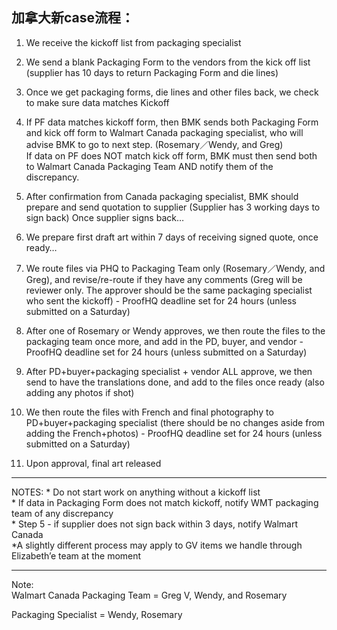 ## 加拿大新case流程：

1. We receive the kickoff list from packaging specialist<br>

2. We send a blank Packaging Form to the vendors from the kick off list (supplier has 10 days to return Packaging Form and die lines)<br>

3. Once we get packaging forms, die lines and other files back, we check to make sure data matches Kickoff<br>

4. If PF data matches kickoff form, then BMK sends both Packaging Form and kick off form to Walmart Canada packaging specialist, who will advise BMK to go to next step. (Rosemary／Wendy, and Greg)<br>
If data on PF does NOT match kick off form, BMK must then send both to Walmart Canada Packaging Team AND notify them of the discrepancy.<br>

5. After confirmation from Canada packaging specialist, BMK should prepare and send quotation to supplier (Supplier has 3 working days to sign back) Once supplier signs back…<br>

6. We prepare first draft art within 7 days of receiving signed quote, once ready…<br>

7. We route files via PHQ to Packaging Team only (Rosemary／Wendy, and Greg), and revise/re-route if they have any comments (Greg will be reviewer only. The approver should be the same packaging specialist who sent the kickoff) - ProofHQ deadline set for 24 hours (unless submitted on a Saturday)<br>

8. After one of Rosemary or Wendy approves, we then route the files to the packaging team once more, and add in the PD, buyer, and vendor  - ProofHQ deadline set for 24 hours (unless submitted on a Saturday)<br>

9. After PD+buyer+packaging specialist + vendor ALL approve, we then send to have the translations done, and add to the files once ready (also adding any photos if shot) <br>

10. We then route the files with French and final photography to PD+buyer+packaging specialist (there should be no changes aside from adding the French+photos) - ProofHQ deadline set for 24 hours (unless submitted on a Saturday)<br>

11. Upon approval, final art released<br>

<hr>
NOTES:
* Do not start work on anything without a kickoff list<br>
* If data in Packaging Form does not match kickoff, notify WMT packaging team of any discrepancy<br>
* Step 5 - if supplier does not sign back within 3 days, notify Walmart Canada<br>
*A slightly different process may apply to GV items we handle through Elizabeth’e team at the moment<br>
<hr>
Note: <br>
Walmart Canada Packaging Team = Greg V, Wendy, and Rosemary<br>

Packaging Specialist = Wendy, Rosemary<br>
